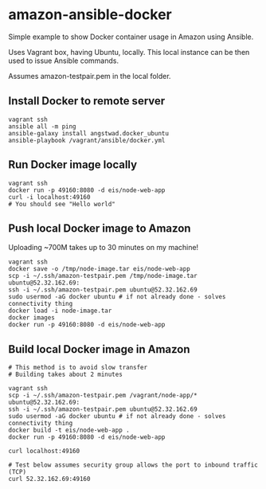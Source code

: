 amazon-ansible-docker
=====================

Simple example to show Docker container usage in Amazon
using Ansible.

Uses Vagrant box, having Ubuntu, locally. This local instance
can be then used to issue Ansible commands.

Assumes amazon-testpair.pem in the local folder.

Install Docker to remote server
--------------------------------
```
vagrant ssh
ansible all -m ping
ansible-galaxy install angstwad.docker_ubuntu
ansible-playbook /vagrant/ansible/docker.yml
```
Run Docker image locally
------------------------
```
vagrant ssh
docker run -p 49160:8080 -d eis/node-web-app
curl -i localhost:49160
# You should see "Hello world"
```
Push local Docker image to Amazon
---------------------------------
Uploading ~700M takes up to 30 minutes on my machine!
```
vagrant ssh
docker save -o /tmp/node-image.tar eis/node-web-app
scp -i ~/.ssh/amazon-testpair.pem /tmp/node-image.tar ubuntu@52.32.162.69:
ssh -i ~/.ssh/amazon-testpair.pem ubuntu@52.32.162.69
sudo usermod -aG docker ubuntu # if not already done - solves connectivity thing
docker load -i node-image.tar
docker images
docker run -p 49160:8080 -d eis/node-web-app
```
Build local Docker image in Amazon
----------------------------------
```
# This method is to avoid slow transfer
# Building takes about 2 minutes

vagrant ssh
scp -i ~/.ssh/amazon-testpair.pem /vagrant/node-app/* ubuntu@52.32.162.69:
ssh -i ~/.ssh/amazon-testpair.pem ubuntu@52.32.162.69
sudo usermod -aG docker ubuntu # if not already done - solves connectivity thing
docker build -t eis/node-web-app .
docker run -p 49160:8080 -d eis/node-web-app

curl localhost:49160

# Test below assumes security group allows the port to inbound traffic (TCP)
curl 52.32.162.69:49160
```